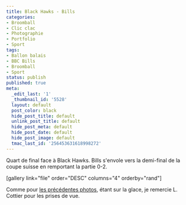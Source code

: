 ```yaml
---
title: Black Hawks - Bills
categories:
- Broomball
- Clic clac
- Photographie
- Portfolio
- Sport
tags:
- Ballon balais
- BBC Bills
- Broomball
- Sport
status: publish
published: true
meta:
  _edit_last: '1'
  _thumbnail_id: '5528'
  layout: default
  post_color: black
  hide_post_title: default
  unlink_post_title: default
  hide_post_meta: default
  hide_post_date: default
  hide_post_image: default
  tmac_last_id: '256453631618998272'
---
```

Quart de final face à Black Hawks. Bills s'envole vers la demi-final de la coupe suisse en remportant la partie 0-2.

<!--more-->

[gallery link="file" order="DESC" columns="4" orderby="rand"]

Comme pour <a href="https://www.alienlebarge.ch/2012/02/21/bbc-bills/">les précédentes photos</a>, étant sur la glace, je remercie L. Cottier pour les prises de vue.
